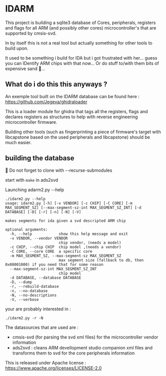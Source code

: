 # IDARM

This project is building a sqlite3 database of Cores, peripherals, registers and flags
for all ARM (and possibly other cores) microcontroller's that are supported by cmsis-svd. 

In by itself this is not a real tool but actually something for other tools to build upon.

It used to be something i build for IDA but i got frustrated with her... guess you can IDentify ARM chips with that now...
Or do stuff to/with them bits of expensive sand :tongue:...

## What do i do this this anyways ?

An exemple tool built on the IDARM database can be found here : https://github.com/Jegeva/ghidraloader

This is a loader module for ghidra that tags all the registers,
flags and declares registers as structures to help with reverse engineering
microcontroller firmware.

Building other tools (such as fingerprinting a piece of firmware's target with libcapstone based on the used peripherals and libcapstone) should be much easier.

## building the database 

:bell: Do not forget to clone with --recurse-submodules

start with `make` in ads2svd 

Launching adarm2.py --help

```console
./idarm2.py --help
usage: idarm2.py [-h] [-v VENDOR] [-c CHIP] [-C CORE] [-m MAX_SEGMENT_SZ] [--max-segment-sz-int MAX_SEGMENT_SZ_INT] [-d DATABASE] [-D] [-r] [-n] [-N] [-V]

makes segments for ida given a svd descripted ARM chip

optional arguments:
  -h, --help            show this help message and exit
  -v VENDOR, --vendor VENDOR
                        chip vendor, (needs a model)
  -c CHIP, --chip CHIP  chip model ,(needs a vendor)
  -C CORE, --core CORE  a specific core
  -m MAX_SEGMENT_SZ, --max-segment-sz MAX_SEGMENT_SZ
                        max segment size (fallback to db, then 0x00001000) if you need that for some reason
  --max-segment-sz-int MAX_SEGMENT_SZ_INT
                        chip model
  -d DATABASE, --database DATABASE
  -D, --dump
  -r, --rebuild-database
  -n, --no-database
  -N, --no-descriptions
  -V, --verbose
```

your are probably interested in :
```console
./idarm2.py -r -N
```

The datasources that are used are :
- cmsis-svd (for parsing the svd xml files) for the microcontroller vendor information
- ads2svd : cleans ARM devellopment studio companion xml files and transforms them to svd for the core peripherals information

This is released under Apache license : https://www.apache.org/licenses/LICENSE-2.0
